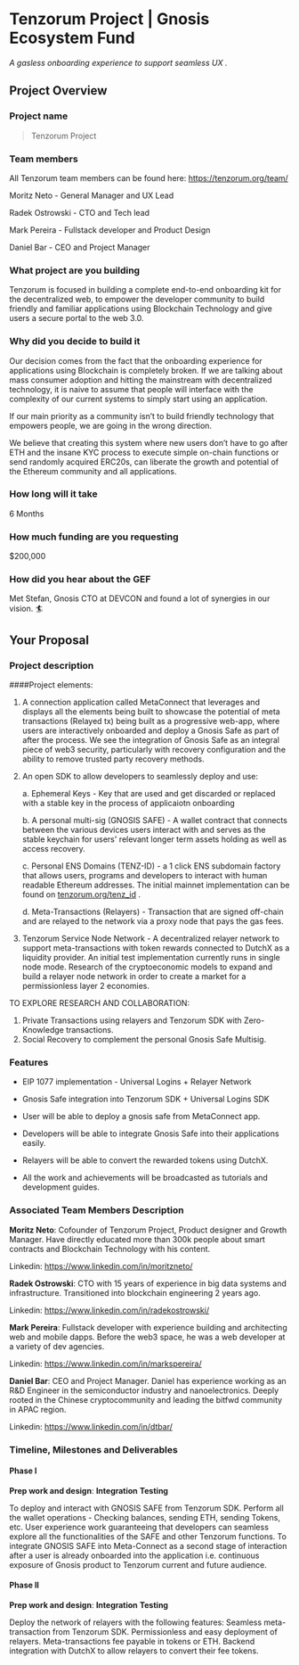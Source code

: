 # Tenzorum Project | Gnosis Ecosystem Fund
_A gasless onboarding experience to support seamless UX ._

## Project Overview

### Project name
> Tenzorum Project
### Team members 

All Tenzorum team members can be found here: https://tenzorum.org/team/

Moritz Neto - General Manager and UX Lead

Radek Ostrowski - CTO and Tech lead 

Mark Pereira - Fullstack developer and Product Design

Daniel Bar - CEO and Project Manager

### What project are you building 

Tenzorum is focused in building a complete end-to-end onboarding kit for the decentralized web, to empower the developer community to build friendly and familiar applications using Blockchain Technology and give users a secure portal to the web 3.0.

### Why did you decide to build it 

Our decision comes from the fact that the onboarding experience for applications using Blockchain is completely broken. If we are talking about mass consumer adoption and hitting the mainstream with decentralized technology, it is naive to assume that people will interface with the complexity of our current systems to simply start using an application.

If our main priority as a community isn’t to build friendly technology that empowers people, we are going in the wrong direction.

We believe that creating this system where new users don’t have to go after ETH and the insane KYC process to execute simple on-chain functions or send randomly acquired ERC20s, can liberate the growth and potential of the Ethereum community and all applications.


### How long will it take 

6 Months

### How much funding are you requesting  

$200,000

### How did you hear about the GEF

Met Stefan, Gnosis CTO at DEVCON and found a lot of synergies in our vision. 🏄

## Your Proposal 
### Project description

####Project elements:
1. A connection application called MetaConnect that leverages and displays all the elements being built to showcase the potential of meta transactions (Relayed tx) being built as a progressive web-app, where users are interactively onboarded and deploy a Gnosis Safe as part of after the process. We see the integration of Gnosis Safe as an integral piece of web3 security, particularly with recovery configuration and the ability to remove trusted party recovery methods. 

2. An open SDK to allow developers to seamlessly deploy and use:
  
      a. Ephemeral Keys - Key that are used and get discarded or replaced with a stable key in the process of applicaiotn onboarding
  
      b. A personal multi-sig (GNOSIS SAFE) - A wallet contract that connects between the various devices users interact with and serves as the stable keychain for users' relevant longer term assets holding as well as access recovery.
  
      c. Personal ENS Domains (TENZ-ID) - a 1 click ENS subdomain factory that allows users, programs and developers to interact with human readable Ethereum addresses. The initial mainnet implementation can be found on [tenzorum.org/tenz_id](tenzorum.org/tenz_id) .
  
      d. Meta-Transactions (Relayers) - Transaction that are signed off-chain and are relayed to the network via a proxy node that pays the gas fees.    
  
3. Tenzorum Service Node Network - A decentralized relayer network to support meta-transactions with token rewards connected to DutchX as a liquidity provider. An initial test implementation currently runs in single node mode. Research of the cryptoeconomic models to expand and build a relayer node network in order to create a market for a permissionless layer 2 economies.


TO EXPLORE RESEARCH AND COLLABORATION:
1. Private Transactions using relayers and Tenzorum SDK with Zero-Knowledge transactions.
2. Social Recovery to complement the personal Gnosis Safe Multisig.


### Features

- EIP 1077 implementation - Universal Logins + Relayer Network

- Gnosis Safe integration into Tenzorum SDK + Universal Logins SDK

- User will be able to deploy a gnosis safe from MetaConnect app.

- Developers will be able to integrate Gnosis Safe into their applications easily.

- Relayers will be able to convert the rewarded tokens using DutchX.

- All the work and achievements will be broadcasted as tutorials and development guides.

### Associated Team Members Description

**Moritz Neto**: Cofounder of Tenzorum Project, Product designer and Growth Manager. Have directly educated more than 300k people about smart contracts and Blockchain Technology with his content.

Linkedin: https://www.linkedin.com/in/moritzneto/


**Radek Ostrowski**: CTO with 15 years of experience in big data systems and infrastructure. Transitioned into blockchain engineering 2 years ago.

Linkedin: https://www.linkedin.com/in/radekostrowski/

**Mark Pereira**: Fullstack developer with experience building and architecting web and mobile dapps. Before the web3 space, he was a web developer at a variety of dev agencies.

Linkedin: https://www.linkedin.com/in/markspereira/

**Daniel Bar**: CEO and Project Manager. Daniel has experience working as an R&D Engineer in the semiconductor industry and nanoelectronics. Deeply rooted in the Chinese cryptocommunity and leading the bitfwd community in APAC region. 

Linkedin: https://www.linkedin.com/in/dtbar/

### Timeline, Milestones and Deliverables

#### Phase I

**Prep work and design**:
**Integration**
**Testing**

To deploy and interact with GNOSIS SAFE from Tenzorum SDK.
Perform all the wallet operations - Checking balances, sending ETH, sending Tokens, etc.
User experience work guaranteeing that developers can seamless explore all the functionalities of the SAFE and other Tenzorum functions.
To integrate GNOSIS SAFE into Meta-Connect as a second stage of interaction after a user is already onboarded into the application i.e. continuous exposure of Gnosis product to Tenzorum current and future audience.

#### Phase II

**Prep work and design**:
**Integration**
**Testing**

Deploy the network of relayers with the following features:
Seamless meta-transaction from Tenzorum SDK.
Permissionless and easy deployment of relayers.
Meta-transactions fee payable in tokens or ETH.
Backend integration with DutchX to allow relayers to convert their fee tokens.

